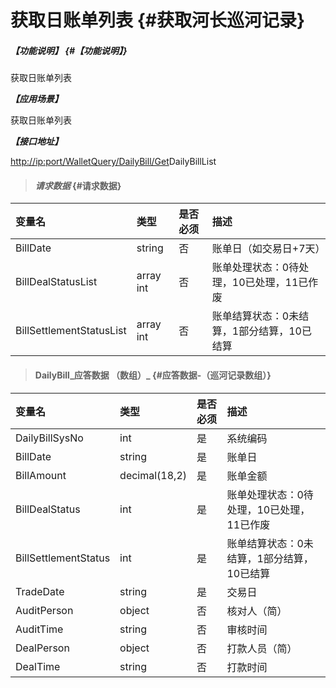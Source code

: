 # 获取日账单列表 {#获取河长巡河记录}

##### _【功能说明】_ {#【功能说明】}

获取日账单列表

_**【应用场景】**_

获取日账单列表

_**【接口地址】**_

[http://ip:port/WalletQuery/DailyBill/Get](http://ip:port/HMQuery/PatrolRiver/GetPatrolRivers)DailyBillList

> #### _请求数据_ {#请求数据}

| 变量名 | 类型 | 是否必须 | 描述 |
| :--- | :--- | :--- | :--- |
| BillDate | string | 否 | 账单日（如交易日+7天） |
| BillDealStatusList | array int | 否 | 账单处理状态：0待处理，10已处理，11已作废 |
| BillSettlementStatusList | array int | 否 | 账单结算状态：0未结算，1部分结算，10已结算 |

> #### DailyBill_应答数据 （数组）_ {#应答数据-（巡河记录数组）}

| 变量名 | 类型 | 是否必须 | 描述 |
| :--- | :--- | :--- | :--- |
| DailyBillSysNo | int | 是 | 系统编码 |
| BillDate | string | 是 | 账单日 |
| BillAmount | decimal\(18,2\) | 是 | 账单金额 |
| BillDealStatus | int | 是 | 账单处理状态：0待处理，10已处理，11已作废 |
| BillSettlementStatus | int | 是 | 账单结算状态：0未结算，1部分结算，10已结算 |
| TradeDate | string | 是 | 交易日 |
| AuditPerson | object | 否 | 核对人（简） |
| AuditTime | string | 否 | 审核时间 |
| DealPerson | object | 否 | 打款人员（简） |
| DealTime | string | 否 | 打款时间 |



